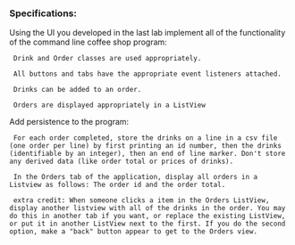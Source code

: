### Specifications:

Using the UI you developed in the last lab implement all of the functionality of the command line coffee shop program:

```
 Drink and Order classes are used appropriately. 

 All buttons and tabs have the appropriate event listeners attached.

 Drinks can be added to an order.

 Orders are displayed appropriately in a ListView
 ```

Add persistence to the program:

```
 For each order completed, store the drinks on a line in a csv file (one order per line) by first printing an id number, then the drinks (identifiable by an integer), then an end of line marker. Don't store any derived data (like order total or prices of drinks). 

 In the Orders tab of the application, display all orders in a Listview as follows: The order id and the order total. 

 extra credit: When someone clicks a item in the Orders ListView, display another listview with all of the drinks in the order. You may do this in another tab if you want, or replace the existing ListView, or put it in another ListView next to the first. If you do the second option, make a "back" button appear to get to the Orders view.
 ```
